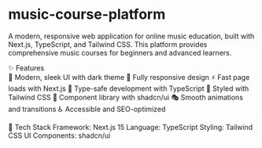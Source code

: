 # music-course-platform

A modern, responsive web application for online music education, built with Next.js, TypeScript, and Tailwind CSS. This platform provides comprehensive music courses for beginners and advanced learners.

✨ Features  
  🎨 Modern, sleek UI with dark theme
  📱 Fully responsive design
  ⚡ Fast page loads with Next.js
  🎯 Type-safe development with TypeScript
  💅 Styled with Tailwind CSS
  🧩 Component library with shadcn/ui
  🎭 Smooth animations and transitions
  ♿ Accessible and SEO-optimized

🚀 Tech Stack
  Framework: Next.js 15
  Language: TypeScript
  Styling: Tailwind CSS
  UI Components: shadcn/ui

